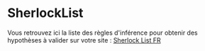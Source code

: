 # SherlockList

Vous retrouvez ici la liste des règles d'inférence pour obtenir des hypothèses à valider sur votre site :
[Sherlock List FR](ressources/SherlockList-Fr.xlsx)
